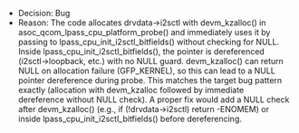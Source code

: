- Decision: Bug
- Reason: The code allocates drvdata->i2sctl with devm_kzalloc() in asoc_qcom_lpass_cpu_platform_probe() and immediately uses it by passing to lpass_cpu_init_i2sctl_bitfields() without checking for NULL. Inside lpass_cpu_init_i2sctl_bitfields(), the pointer is dereferenced (i2sctl->loopback, etc.) with no NULL guard. devm_kzalloc() can return NULL on allocation failure (GFP_KERNEL), so this can lead to a NULL pointer dereference during probe. This matches the target bug pattern exactly (allocation with devm_kzalloc followed by immediate dereference without NULL check). A proper fix would add a NULL check after devm_kzalloc() (e.g., if (!drvdata->i2sctl) return -ENOMEM) or inside lpass_cpu_init_i2sctl_bitfields() before dereferencing.
